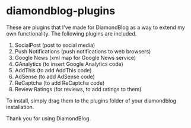 # diamondblog-plugins
These are plugins that I've made for DiamondBlog as a way to extend my own functionality. The following plugins are included.

1. SocialPost (post to social media)
2. Push Notifications (push notifications to web browsers)
3. Google News (xml map for Google News service)
4. GAnalytics (to insert Google Analytics code)
5. AddThis (to add AddThis code)
6. AdSense (to add AdSense code)
7. ReCaptcha (to add ReCaptcha code)
8. Review Ratings (for reviews, to add ratings to them)

To install, simply drag them to the plugins folder of your diamondblog installation.

Thank you for using DiamondBlog.
